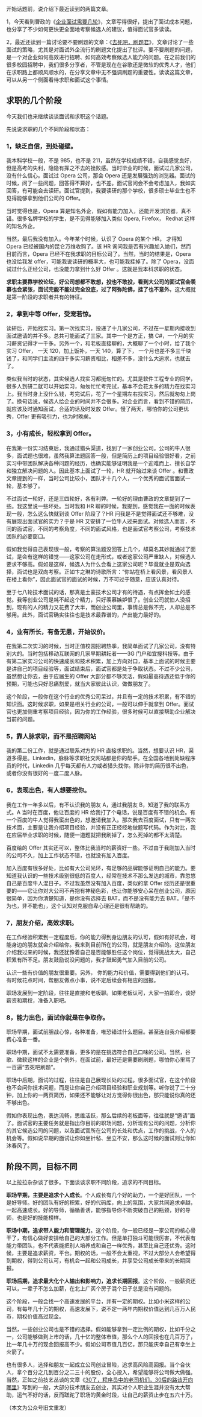 开始话题前，说介绍下最近读到的两篇文章。

1，今天看到曹政的《[企业面试需要几轮](http://mp.weixin.qq.com/s?__biz=MzI0MjA1Mjg2Ng==&mid=2649867477&idx=1&sn=2dff0f88aec82c52a05d61cb0dd60089&chksm=f1075eb8c670d7ae3e95591c761b0257604abc800b179cccbba419002c37f42da98cb00e892b&scene=21#wechat_redirect)》，文章写得很好，提出了面试成本问题，也分享了不少如何更快更全面地考察候选人的建议，值得面试官多读读。

2，最近还读到一篇讨论要不要刷题的文章：《[去死吧，刷题君](http://mp.weixin.qq.com/s?__biz=MzI5OTM3MjMyNA==&mid=2247484313&idx=1&sn=25999b0a29242cbb7fc7fc309b053e03&chksm=ec96d9d2dbe150c4254ffc01f29aec422b4dabf4d9332e8c17e81ec1634919d1dc0d10118357&scene=21#wechat_redirect)》，文章讨论了一些面试的策略，尤其是对面试外企流行的刷题文化提出了批评。要不要刷题的问题，是一个对企业如何高效进行招聘、如何高效考察候选人能力的问题。在之前我们的很多校园招聘中，我们很多分享者，不管是现在在谷歌还是微软的优秀人才，他们在求职路上都顺风顺水的，在分享文章中无不强调刷题的重要性。读读这篇文章， 可以从另一个侧面看待求职和面试这个事情。

## 求职的几个阶段

今天我们也来继续谈谈面试和求职这个话题。

先说说求职的几个不同阶段和状态：

### 1，缺乏自信，到处碰壁。

我本科学校一般，不是 985，也不是 211，虽然在学校成绩不错，自我感觉良好，但是高考的失利，隐隐有挥之不去的挫败感。当时毕业的时候，面试过几家公司，没有什么信心。面试过 Opera 公司，那会 Opera 还是发展强劲的浏览器。面试的时候，问了一些问题，回答得不算好，也不差。面试官问会不会考虑加入，我如实回答，有可能会去读研。面试官提到，我要读研的那个学校，很多硕士毕业生也不见得能够拿到他们公司的 Offer。

当时觉得也是，Opera 算是知名外企，假如有能力加入，还能开发浏览器，真不错。很多名牌学校的学生，是不见得能够加入类似 Opera, Firefox， Redhat 这样的知名外企。

当然，最后我没有加入。今年某个时候，认识了 Opera 的某个 HR， 才得知 Opera 已经被国内的昆仑万维收购了。该 HR 询问我是否有兴趣加入她们，然而目前而言，Opera 已经不在我求职的目标公司了。当然，当时的结果是，Opera 也没给我发 offer，可能我说读研的概率大，也可能我挂掉了。除了 Opera，没面试过什么正经公司，也没能力拿到什么好 Offer 。这就是我本科求职的状态。

**求职主要靠学校论坛，好公司想都不敢想，投也不敢投，看到大公司的面试官会羡慕也会紧张，面试完能不能过完全没底，过了阿弥陀佛，挂了也不意外**，这大概就是第一阶段的求职者共有的特征。

### 2，拿到中等 Offer，受宠若惊。

读研后，开始找实习。第一次找实习，投递了十几家公司，不过在一星期内接收到面试邀请的并不多。总共可能面试了三家。其中一个是方正，搞 C#，一个月的实习薪资记得才一千多。另外一个，和老板直接聊的，大概聊了一个小时，给了我个实习 Offer， 一天 120，加上饭补，一天 140，算了下， 一个月也差不多三千块钱了，和同学们主流的四千多实习薪资相比，相差不多，没什么大追求，也就去了。

类似我当时的状态，其实候选人找实习都挺匆忙的。尤其是软件工程专业的同学，很多人到研二就可以开始实习，匆匆忙忙考完试，基本不会花太多的精力在找实习上。我当时身上没什么钱，考完试后，花了一个星期左右找实习，然后就匆匆上岗了。换句话说，候选人给企业的时间并不会很多。对企业而言，看到不错的简历，就应该及时通知面试，合适的话及时发放 Offer。慢了两天，哪怕你的公司更优秀，Offer 更有吸引力，也为时晚矣。

### 3，小有成长，轻松拿到 Offer。

在我第一份实习结束后，我通过猎头渠道，找到了一家创业公司。公司的牛人很多，面试题也很难，虽然我算法题回答一般，但是简历上的项目经验很好看，之前实习中带团队解决各种问题的经历，也确实能够证明我是一个迎难而上、擅长自学和独立解决问题的人。因此基本上面试了一轮，HR 就开始过来谈 Offer 。和曹政文章提到的一样，当时公司比较小，团队才十几个人，一个优秀的面试官面试一轮，基本够了。

不过面试一轮好，还是三四轮好，各有利弊。一轮好的理由曹政的文章提到了一些。我这里说一些坏处。当时我和 HR 聊的时候，我提到，感觉我在一面的时候表现一般，怎么这么快就到谈 Offer 阶段了？HR 问我是不是觉得面试还不够难，没有展现出面试官的实力？于是 HR 又安排了一位牛人过来面试。对候选人而言，不同的面试官，不同的考察角度，不同的面试风格，也是面试官考察公司，考察技术团队的必要窗口。

假如我觉得自己表现很一般，考察的算法题没回答上几个，却莫名其妙就通过了面试，是会有这样的错觉——这家公司在走形式，或者这家公司严重缺人，对候选人要求不够高。假如是这样，候选人为什么会看上这家公司呢？毕竟就业是双向选择，面试也是双向考察。正如卞之琳的诗歌所言：“你站在桥上看风景，看风景人在楼上看你”，因此面试官的面试的时候，万不可过于随意，应该认真对待。

至于七八轮技术面试的话，那真是土豪技术公司才有的待遇，有点挥金如土的感觉。我等创业公司是耗不起这个精力，只好羡慕嫉妒恨了。创业公司就怕人没招到，现有的人的精力又花费了大半，而创业公司里，事情总是做不完，人却总是不够用。此外，面试官确实往往也是技术最靠谱的，产出能力最好的。

### 4，业有所长，有备无患，开始议价。

在我第二次实习的时候，当时正值校园招聘热季，我简单面试了几家公司，没有特别大的。当时包括移动互联网的几家早期耕耘者——3G 门户和宜搜科技等。由于有第二家实习公司的快速成长和技术积累，加上方向对口，基本上面试的时候主要是讲自己的项目经验等，面试结束后，面试官都是处于争取状态。不过不少公司，虽然想让你去，由于应届生的 Offer 大部分都不够灵活，假如最高待遇还低于你的预期，可能也只好忍痛割爱，就当大家彼此认识，做做朋友了。

这个阶段，一般你在这个行业的优秀公司呆过，并且有一定的技术积累，有不错的知识面。这时候求职，如果是相关行业的公司，一般可以伸手就拿到 Offer。面试官也更加侧重考察项目经验，因为你的工作经验，很多时候可以直接帮助企业解决当前的问题。

### 5，靠人脉求职，而不是招聘网站

我的第二份工作，就是通过联系对方的 HR 直接求职的。当然，想要认识 HR，渠道多得是。Linkedin，脉脉等求职社交网站都是你的帮手。在全国各地到处缺程序员的时代，Linkedin 几乎每天都有人力或者猎头找你。除非你的简历很不出色，或者你没有很好的一度二度人脉。

### 6，表现出色，有人想要挖你。

我在工作一年多以后，有不认识我的朋友 A，通过我朋友 B，知道了我的联系方式。A 当时在百度，他让百度的 HR 给我打了个电话，说是百度有不错的机会。有一个百度的牛人觉得我蛮出色的，想邀请我加入。那次我去百度面试，只有一两次技术面，主要是让我介绍项目经验，并没有正正经经地做题写代码。作为对比，我在应届毕业求职的时候，随便一道题就把我刷掉了，怎么死掉的都不太清楚。

百度给的 Offer 其实还可以，整体比我当时的薪资好一些。不过由于我刚加入当时的公司不久，加上工作状态不错，也就没有加入百度。

加入百度有很多好处，比如有大公司光环，有足够的品牌能够证明自己的能力。要知道我认识的一些技术级别很低的百度人，经常在技术不那么发达的城市，靠忽悠自己是百度牛人混日子。不过我虽然没有加入百度，类似的拿 Offer 经历还是很重要的——它让你对大公司不再抱有神秘色彩，也让你能够安心呆在创业公司，原因很简单，因为你清楚知道，是你没有选择去 BAT，而不是没有能力去 BAT。「是不为也，非不能也」，这个认知对克服自卑心理还是很有帮助的。

### 7，朋友介绍，高效求职。

在工作经验积累到一定程度后，你的能力得到身边朋友的认可，假如有好机会，可能身边的朋友就会介绍给你。我来到目前所在的公司，就是朋友介绍的。这位朋友介绍我过来的时候，我还犹豫着自己是否能够胜任这个岗位，觉得挑战太大，自己积累有所不足。朋友鼓励说没问题的，我才鼓起勇气加入目前的公司。

认识一些有价值的朋友很重要。另外， 你的能力和价值，需要得到他们的认可。有时候花点时间，帮朋友做点小事，说不定后续会有相应的回报。

职场发展到一定阶段，往往是直接和老板聊。如果老板认可，大家一拍即合，谈好薪资和期权，准备入职吧。

### 8，能力出色，面试你就是在争取你。

职场早期，面试前胆战心惊，各种准备，唯恐错过什么题目。甚至连自我介绍都要费心准备一番。

职场中期，面试不太需要准备，更多的是在挑选符合自己口味的公司。当然，谷歌、微软这样的企业是个例外，在面试前，最好还是需要刷刷题，哪怕你心里骂了一百遍“去死吧刷题”。

职场中后期，面试的过程，往往是自己展现长处的过程。很多面试官，在这个阶段也不会问你技术问题，而是让你自己介绍项目经验和职业规划等。听你说了二十分钟，加上你的一两页简历，如果还不能够让对方觉得你很出色，那只能说你真的还不够出色。

假如你表现出色，表达流畅，思维活跃，那么后续的老板面等，往往就是“邀请”面了。面试官的主要任务就是指出你目前的职场问题，分析现有公司的问题，分析你的其它候选公司的问题，以及面试官所在公司的长处和优点，工作的挑战，个人的机会等。假如说早期的面试让你如坐针毡、坐立不安，那么这时候的面试则让你如沐春风了。

## 阶段不同，目标不同
以上拉拉杂杂谈了很多。下面谈谈求职不同阶段，追求的不同目标。

**职场早期，主要是追求个人成长**。个人成长有几个好的助力，一个是好团队，一个是好导师。好的团队有好的积累，好的代码库，向上的氛围，大家共同追求卓越，一起高速成长。好的导师，循循善诱，能够指导你不断突破自己的瓶颈，好的导师，也是好的技能榜样。

**职场中期，追求带人能力和管理能力**。这个阶段，你一般已经是一家公司的核心骨干了，有信心做好安排给自己的大部分工作。但是单打独斗可能很厉害，不代表有能力带团队，也不代表能把别人培养成和自己一样优秀，甚至比自己还优秀。这时候，主要是追求薪资，平台。期权的话，一般不会太重视，不过大部分人会希望得到期权，得到公司认可，有机会一起和公司成长，并享受公司成长带来的长期回报。

**职场后期，追求最大化个人输出和影响力，追求长期回报**。这个阶段，一般薪资还可以，一辈子不怎么加薪，在北上广买个房子混个日子总是没有问题的。

这个阶段，一般会找一个高速发展的平台，并有一定的期权。比如小米这样的公司，有每年几十万的期权，高速发展下，说不定一两年内期权价值达到几百万人民币，期权价值高过现金。

当然，一些创业公司也是不错的选择。假如能够拿到一定比例的期权，比如千分之一，公司能够做到上市的话，几十亿的整体市值，那么个人的回报也在几百万了，比一年几十万的现金回报高不少。假如公司市值几百亿，那只能庆幸自己有幸坐上火箭了。

也有很多人，选择和朋友一起成立公司创业冒险，追求高风险高回报。当个合伙人，拿个百分之几到百分之二三十的股份，全心投入，希望能够将公司做大做强。当然，正如之前技艺丛谈的文章《[30了，程序员中的老司机们，30后的路该开向哪里](http://mp.weixin.qq.com/s?__biz=MzI3NzE1NDcyNQ==&mid=2247484752&idx=1&sn=4d61566e2060ea7c3f52f42e21d96d87&chksm=eb6bdb9adc1c528cfafe372334de461e7de0d61111d3c67f3f8d236b09304ea78c4959b39681&scene=21#wechat_redirect)》写到的一般，大部分技术朋友去创业，其实对个人职业生涯并没有太大帮助，运气不好的话，反而蹉跎了职场的黄金时段，让自己的薪资止步在五六十万。

（本文为公众号旧文重发）
<!--stackedit_data:
eyJoaXN0b3J5IjpbMTc2NzUzMTM0OV19
-->